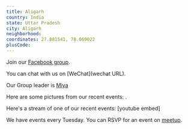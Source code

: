```yaml
---
title: Aligarh
country: India
state: Uttar Pradesh
city: Aligarh
neighborhood: 
coordinates: 27.881541, 78.069022
plusCode:
---
```

Join our [Facebook group](https://www.facebook.com/groups/1622011571406263).

You can chat with us on [WeChat](wechat URL).

Our Group leader is [Miya](freecodecamp.org/miya)

Here are some pictures from our recent events:
![]().

Here's a stream of one of our recent events:
[youtube embed]

We have events every Tuesday. You can RSVP for an event on [meetup](meetupurl).
